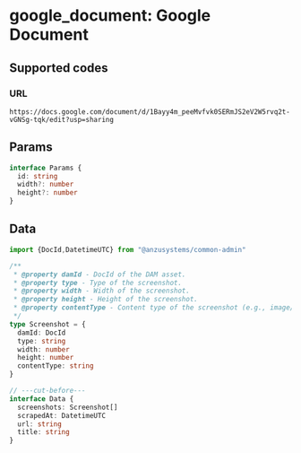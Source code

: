 # google_document: Google Document

## Supported codes

### URL

```
https://docs.google.com/document/d/1Bayy4m_peeMvfvk0SERmJS2eV2W5rvq2t-vGNSg-tqk/edit?usp=sharing
```

## Params

```ts twoslash
interface Params {
  id: string
  width?: number
  height?: number
}
```

## Data

```ts twoslash
import {DocId,DatetimeUTC} from "@anzusystems/common-admin"

/**
 * @property damId - DocId of the DAM asset.
 * @property type - Type of the screenshot.
 * @property width - Width of the screenshot.
 * @property height - Height of the screenshot.
 * @property contentType - Content type of the screenshot (e.g., image/jpeg).
 */
type Screenshot = {
  damId: DocId
  type: string
  width: number
  height: number
  contentType: string
}

// ---cut-before---
interface Data {
  screenshots: Screenshot[]
  scrapedAt: DatetimeUTC
  url: string
  title: string
}
```
